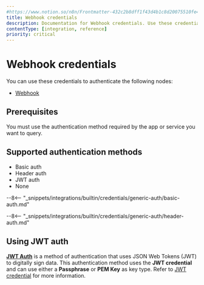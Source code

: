 ```yaml
---
#https://www.notion.so/n8n/Frontmatter-432c2b8dff1f43d4b1c8d20075510fe4
title: Webhook credentials
description: Documentation for Webhook credentials. Use these credentials to authenticate Webhook in n8n, a workflow automation platform.
contentType: [integration, reference]
priority: critical
---
```


# Webhook credentials

You can use these credentials to authenticate the following nodes:

- [Webhook](/integrations/builtin/core-nodes/n8n-nodes-base.webhook/index.md)

## Prerequisites

You must use the authentication method required by the app or service you want to query.

## Supported authentication methods

- Basic auth
- Header auth
- JWT auth
- None

--8<-- "_snippets/integrations/builtin/credentials/generic-auth/basic-auth.md"

--8<-- "_snippets/integrations/builtin/credentials/generic-auth/header-auth.md"

## Using JWT auth

[**JWT Auth**](https://jwt.io/introduction/) is a method of authentication that uses JSON Web Tokens (JWT) to digitally sign data. This authentication method uses the **JWT credential** and can use either a **Passphrase** or **PEM Key** as key type. Refer to [JWT credential](/integrations/builtin/credentials/jwt.md) for more information.
